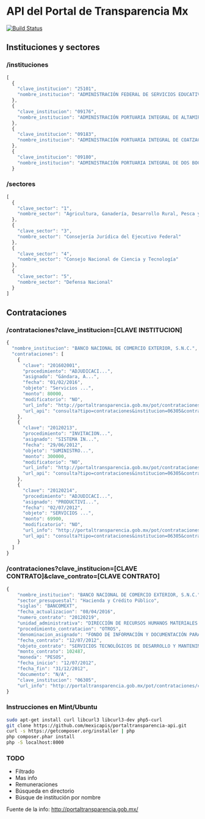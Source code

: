 API del Portal de Transparencia Mx
================
[![Build Status](https://travis-ci.org/ivansabik/portaltransparencia-api.svg)](https://travis-ci.org/ivansabik/portaltransparencia-api)

## Instituciones y sectores

### /instituciones
```javascript
[
  {
    "clave_institucion": "25101",
    "nombre_institucion": "ADMINISTRACIÓN FEDERAL DE SERVICIOS EDUCATIVOS EN EL DISTRITO FEDERAL"
  },
  {
    "clave_institucion": "09176",
    "nombre_institucion": "ADMINISTRACIÓN PORTUARIA INTEGRAL DE ALTAMIRA, S.A. DE C.V."
  },
  {
    "clave_institucion": "09183",
    "nombre_institucion": "ADMINISTRACIÓN PORTUARIA INTEGRAL DE COATZACOALCOS, S.A. DE C.V."
  },
  {
    "clave_institucion": "09180",
    "nombre_institucion": "ADMINISTRACIÓN PORTUARIA INTEGRAL DE DOS BOCAS"
  }
```

### /sectores
```javascript
[
  {
    "clave_sector": "1",
    "nombre_sector": "Agricultura, Ganadería, Desarrollo Rural, Pesca y Alimentación"
  },
  {
    "clave_sector": "3",
    "nombre_sector": "Consejería Jurídica del Ejecutivo Federal"
  },
  {
    "clave_sector": "4",
    "nombre_sector": "Consejo Nacional de Ciencia y Tecnología"
  },
  {
    "clave_sector": "5",
    "nombre_sector": "Defensa Nacional"
  }
]
```
## Contrataciones

### /contrataciones?clave_institucion=[CLAVE INSTITUCION]

```javascript
{
  "nombre_institucion": "BANCO NACIONAL DE COMERCIO EXTERIOR, S.N.C.",
  "contrataciones": [
    {
      "clave": "201602001",
      "procedimiento": "ADJUDICACI...",
      "asignado": "Gándara, A...",
      "fecha": "01/02/2016",
      "objeto": "Servicios ...",
      "monto": 80000,
      "modificatorio": "NO",
      "url_info": "http://portaltransparencia.gob.mx/pot/contrataciones/consultarContrato.do?method=consultaContrato&id.idContrato=201602001&_idDependencia=06305",
      "url_api": "consulta?tipo=contrataciones&institucion=06305&contrato=201602001"
    },
    {
      "clave": "20120213",
      "procedimiento": "INVITACION...",
      "asignado": "SISTEMA IN...",
      "fecha": "29/06/2012",
      "objeto": "SUMINISTRO...",
      "monto": 300000,
      "modificatorio": "NO",
      "url_info": "http://portaltransparencia.gob.mx/pot/contrataciones/consultarContrato.do?method=consultaContrato&id.idContrato=20120213&_idDependencia=06305",
      "url_api": "consulta?tipo=contrataciones&institucion=06305&contrato=20120213"
    },
    {
      "clave": "20120214",
      "procedimiento": "ADJUDICACI...",
      "asignado": "PRODUCTIVI...",
      "fecha": "02/07/2012",
      "objeto": "SERVICIOS ...",
      "monto": 69900,
      "modificatorio": "NO",
      "url_info": "http://portaltransparencia.gob.mx/pot/contrataciones/consultarContrato.do?method=consultaContrato&id.idContrato=20120214&_idDependencia=06305",
      "url_api": "consulta?tipo=contrataciones&institucion=06305&contrato=20120214"
    }
  ]
}
```
### /contrataciones?clave_institucion=[CLAVE CONTRATO]&clave_contrato=[CLAVE CONTRATO]

```javascript
{
    "nombre_institucion": "BANCO NACIONAL DE COMERCIO EXTERIOR, S.N.C.",
    "sector_presupuestal": "Hacienda y Crédito Público",
    "siglas": "BANCOMEXT",
    "fecha_actualizacion": "08/04/2016",
    "numero_contrato": "20120219",
    "unidad_administrativa": "DIRECCIÓN DE RECURSOS HUMANOS MATERIALES Y SERVICIOS",
    "procedimiento_contratacion": "OTROS",
    "denominacion_asignado": "FONDO DE INFORMACIÓN Y DOCUMENTACIÓN PARA LA INDUSTRIA INFOTEC",
    "fecha_contrato": "12/07/2012",
    "objeto_contrato": "SERVICIOS TECNOLÓGICOS DE DESARROLLO Y MANTENIMIENTO DE SISTEMAS",
    "monto_contrato": 102487,
    "moneda": "PESOS",
    "fecha_inicio": "12/07/2012",
    "fecha_fin": "31/12/2012",
    "documento": "N/A",
    "clave_institucion": "06305",
    "url_info": "http://portaltransparencia.gob.mx/pot/contrataciones/consultarContrato.do?method=consultaContrato&id.idContrato=20120219&_idDependencia=06305"
}
```

### Instrucciones en Mint/Ubuntu

```bash
sudo apt-get install curl libcurl3 libcurl3-dev php5-curl
git clone https://github.com/mexicapis/portaltransparencia-api.git
curl -s https://getcomposer.org/installer | php
php composer.phar install
php -S localhost:8000
```

### TODO

 - Filtrado
 - Mas info
 - Remuneraciones
 - Búsqueda en directorio
 - Búsque de institución por nombre

Fuente de la info: http://portaltransparencia.gob.mx/
